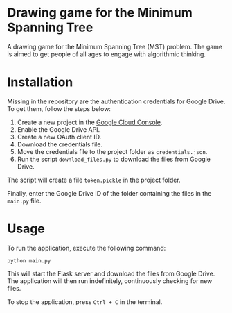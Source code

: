 # Drawing game for the Minimum Spanning Tree

A drawing game for the Minimum Spanning Tree (MST) problem.
The game is aimed to get people of all ages to engage with algorithmic thinking.


# Installation

Missing in the repository are the authentication credentials for Google Drive.
To get them, follow the steps below:

1. Create a new project in the [Google Cloud Console](https://console.cloud.google.com/).
2. Enable the Google Drive API.
3. Create a new OAuth client ID.
4. Download the credentials file.
5. Move the credentials file to the project folder as `credentials.json`.
6. Run the script `download_files.py` to download the files from Google Drive.

The script will create a file `token.pickle` in the project folder.

Finally, enter the Google Drive ID of the folder containing the files in the `main.py` file.

# Usage

To run the application, execute the following command:

```
python main.py
```

This will start the Flask server and download the files from Google Drive.
The application will then run indefinitely, continuously checking for new files.

To stop the application, press `Ctrl + C` in the terminal.